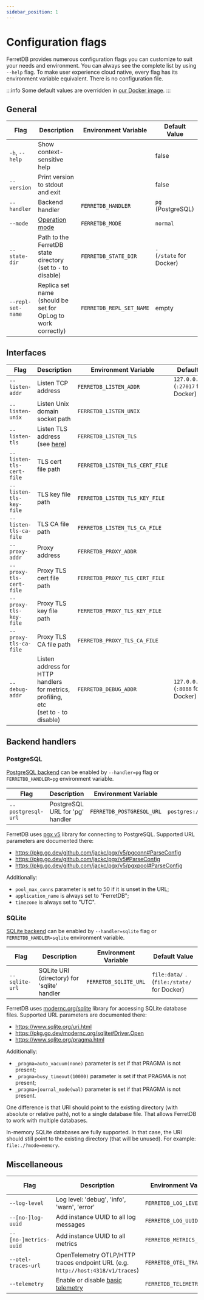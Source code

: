 ```yaml
---
sidebar_position: 1
---
```


# Configuration flags

FerretDB provides numerous configuration flags you can customize to suit your needs and environment.
You can always see the complete list by using `--help` flag.
To make user experience cloud native, every flag has its environment variable equivalent.
There is no configuration file.

:::info
Some default values are overridden in [our Docker image](../quickstart-guide/docker.md).
:::

<!-- Keep order in sync with the `--help` output -->

<!-- For <br /> -->
<!-- markdownlint-capture -->
<!-- markdownlint-disable MD033 -->

## General

| Flag              | Description                                                       | Environment Variable     | Default Value                  |
| ----------------- | ----------------------------------------------------------------- | ------------------------ | ------------------------------ |
| `-h`, `--help`    | Show context-sensitive help                                       |                          | false                          |
| `--version`       | Print version to stdout and exit                                  |                          | false                          |
| `--handler`       | Backend handler                                                   | `FERRETDB_HANDLER`       | `pg` (PostgreSQL)              |
| `--mode`          | [Operation mode](operation-modes.md)                              | `FERRETDB_MODE`          | `normal`                       |
| `--state-dir`     | Path to the FerretDB state directory<br />(set to `-` to disable) | `FERRETDB_STATE_DIR`     | `.`<br />(`/state` for Docker) |
| `--repl-set-name` | Replica set name<br />(should be set for OpLog to work correctly) | `FERRETDB_REPL_SET_NAME` | empty                          |

## Interfaces

| Flag                     | Description                                                                               | Environment Variable            | Default Value                                |
| ------------------------ | ----------------------------------------------------------------------------------------- | ------------------------------- | -------------------------------------------- |
| `--listen-addr`          | Listen TCP address                                                                        | `FERRETDB_LISTEN_ADDR`          | `127.0.0.1:27017`<br />(`:27017` for Docker) |
| `--listen-unix`          | Listen Unix domain socket path                                                            | `FERRETDB_LISTEN_UNIX`          |                                              |
| `--listen-tls`           | Listen TLS address (see [here](../security/tls-connections.md))                           | `FERRETDB_LISTEN_TLS`           |                                              |
| `--listen-tls-cert-file` | TLS cert file path                                                                        | `FERRETDB_LISTEN_TLS_CERT_FILE` |                                              |
| `--listen-tls-key-file`  | TLS key file path                                                                         | `FERRETDB_LISTEN_TLS_KEY_FILE`  |                                              |
| `--listen-tls-ca-file`   | TLS CA file path                                                                          | `FERRETDB_LISTEN_TLS_CA_FILE`   |                                              |
| `--proxy-addr`           | Proxy address                                                                             | `FERRETDB_PROXY_ADDR`           |                                              |
| `--proxy-tls-cert-file`  | Proxy TLS cert file path                                                                  | `FERRETDB_PROXY_TLS_CERT_FILE`  |                                              |
| `--proxy-tls-key-file`   | Proxy TLS key file path                                                                   | `FERRETDB_PROXY_TLS_KEY_FILE`   |                                              |
| `--proxy-tls-ca-file`    | Proxy TLS CA file path                                                                    | `FERRETDB_PROXY_TLS_CA_FILE`    |                                              |
| `--debug-addr`           | Listen address for HTTP handlers for metrics, profiling, etc<br />(set to `-` to disable) | `FERRETDB_DEBUG_ADDR`           | `127.0.0.1:8088`<br />(`:8088` for Docker)   |

## Backend handlers

<!-- Do not document alpha backends -->

### PostgreSQL

[PostgreSQL backend](../understanding-ferretdb.md#postgresql) can be enabled by
`--handler=pg` flag or `FERRETDB_HANDLER=pg` environment variable.

| Flag               | Description                     | Environment Variable      | Default Value                        |
| ------------------ | ------------------------------- | ------------------------- | ------------------------------------ |
| `--postgresql-url` | PostgreSQL URL for 'pg' handler | `FERRETDB_POSTGRESQL_URL` | `postgres://127.0.0.1:5432/ferretdb` |

FerretDB uses [pgx v5](https://github.com/jackc/pgx) library for connecting to PostgreSQL.
Supported URL parameters are documented there:

- https://pkg.go.dev/github.com/jackc/pgx/v5/pgconn#ParseConfig
- https://pkg.go.dev/github.com/jackc/pgx/v5#ParseConfig
- https://pkg.go.dev/github.com/jackc/pgx/v5/pgxpool#ParseConfig

Additionally:

- `pool_max_conns` parameter is set to 50 if it is unset in the URL;
- `application_name` is always set to "FerretDB";
- `timezone` is always set to "UTC".

### SQLite

[SQLite backend](../understanding-ferretdb.md#sqlite) can be enabled by
`--handler=sqlite` flag or `FERRETDB_HANDLER=sqlite` environment variable.

| Flag           | Description                                 | Environment Variable  | Default Value                                     |
| -------------- | ------------------------------------------- | --------------------- | ------------------------------------------------- |
| `--sqlite-url` | SQLite URI (directory) for 'sqlite' handler | `FERRETDB_SQLITE_URL` | `file:data/` `.`<br />(`file:/state/` for Docker) |

FerretDB uses [modernc.org/sqlite](https://gitlab.com/cznic/sqlite) library for accessing SQLite database files.
Supported URL parameters are documented there:

- https://www.sqlite.org/uri.html
- https://pkg.go.dev/modernc.org/sqlite#Driver.Open
- https://www.sqlite.org/pragma.html

Additionally:

- `_pragma=auto_vacuum(none)` parameter is set if that PRAGMA is not present;
- `_pragma=busy_timeout(10000)` parameter is set if that PRAGMA is not present;
- `_pragma=journal_mode(wal)` parameter is set if that PRAGMA is not present.

One difference is that URI should point to the existing directory (with absolute or relative path), not to a single database file.
That allows FerretDB to work with multiple databases.

In-memory SQLite databases are fully supported.
In that case, the URI should still point to the existing directory (that will be unused).
For example: `file:./?mode=memory`.

## Miscellaneous

| Flag                  | Description                                                                     | Environment Variable       | Default Value    |
| --------------------- | ------------------------------------------------------------------------------- | -------------------------- | ---------------- |
| `--log-level`         | Log level: 'debug', 'info', 'warn', 'error'                                     | `FERRETDB_LOG_LEVEL`       | `info`           |
| `--[no-]log-uuid`     | Add instance UUID to all log messages                                           | `FERRETDB_LOG_UUID`        |                  |
| `--[no-]metrics-uuid` | Add instance UUID to all metrics                                                | `FERRETDB_METRICS_UUID`    |                  |
| `--otel-traces-url`   | OpenTelemetry OTLP/HTTP traces endpoint URL (e.g. `http://host:4318/v1/traces`) | `FERRETDB_OTEL_TRACES_URL` | empty (disabled) |
| `--telemetry`         | Enable or disable [basic telemetry](telemetry.md)                               | `FERRETDB_TELEMETRY`       | `undecided`      |

<!-- Do not document `--test-XXX` flags here -->

<!-- markdownlint-restore -->
